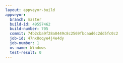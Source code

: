 ```yaml
---
layout: appveyor-build
appveyor:
  branch: master
  build-id: 49557462
  build-number: 705
  commit: 74b2cba9f28a8449c8c2569fbcaad6c2dd5fc0c2
  job-id: 47nx8oqye4j4e4dy
  job-number: 1
  os-name: Windows
  test-result: 0
---
```

